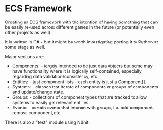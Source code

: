 # ECS Framework

Creating an ECS framework with the intention of having something that can be easily re-used across different games in the future (or potentially even other projects as well).

It is written in C# - but it might be worth investigating porting it to Python at some stage as well.

Major sections are:

* Components: - largely intended to be just data objects but some may have functionality where it is logically self-contained, especially regarding data validation/consistency, etc.
* Entities: - just component lists - each entity is just a Component[].
* Systems: - classes that iterate of components or groups of components and update/change state.
* Groups: - collections of component types that are tracked to allow systems to easily get relevant entities.
* Events: - certain events that interact with groups, i.e. add component, remove component, etc.

There is also a "test" module using NUnit.
